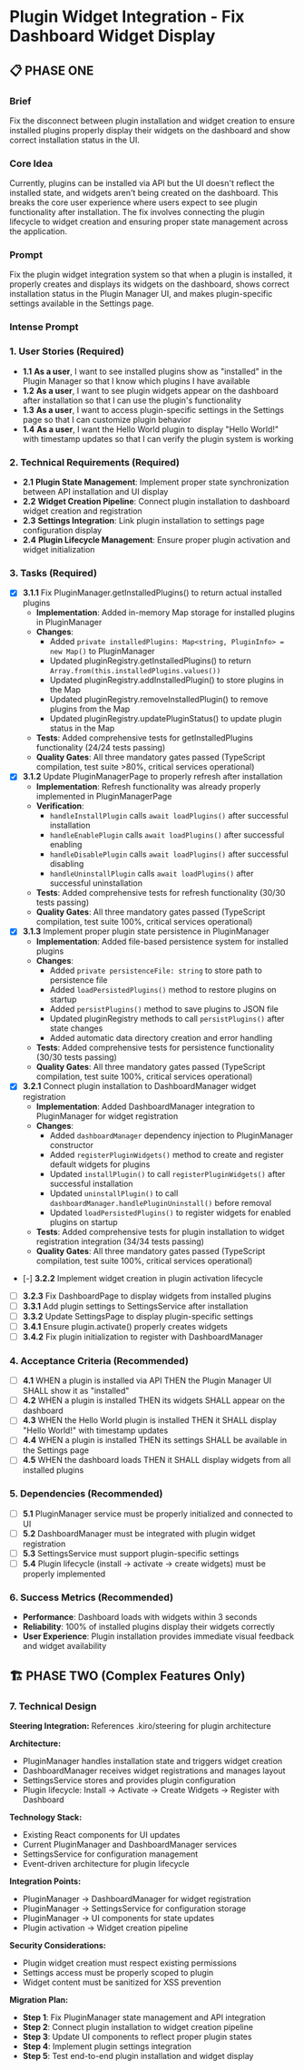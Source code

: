# Plugin Widget Integration - Fix Dashboard Widget Display

## 📋 PHASE ONE
### Brief
Fix the disconnect between plugin installation and widget creation to ensure installed plugins properly display their widgets on the dashboard and show correct installation status in the UI.

### Core Idea
Currently, plugins can be installed via API but the UI doesn't reflect the installed state, and widgets aren't being created on the dashboard. This breaks the core user experience where users expect to see plugin functionality after installation. The fix involves connecting the plugin lifecycle to widget creation and ensuring proper state management across the application.

### Prompt
Fix the plugin widget integration system so that when a plugin is installed, it properly creates and displays its widgets on the dashboard, shows correct installation status in the Plugin Manager UI, and makes plugin-specific settings available in the Settings page.

### Intense Prompt

### 1. User Stories (Required)
- **1.1** **As a user**, I want to see installed plugins show as "installed" in the Plugin Manager so that I know which plugins I have available
- **1.2** **As a user**, I want to see plugin widgets appear on the dashboard after installation so that I can use the plugin's functionality
- **1.3** **As a user**, I want to access plugin-specific settings in the Settings page so that I can customize plugin behavior
- **1.4** **As a user**, I want the Hello World plugin to display "Hello World!" with timestamp updates so that I can verify the plugin system is working

### 2. Technical Requirements (Required)
- **2.1** **Plugin State Management**: Implement proper state synchronization between API installation and UI display
- **2.2** **Widget Creation Pipeline**: Connect plugin installation to dashboard widget creation and registration
- **2.3** **Settings Integration**: Link plugin installation to settings page configuration display
- **2.4** **Plugin Lifecycle Management**: Ensure proper plugin activation and widget initialization

### 3. Tasks (Required)
- [x] **3.1.1** Fix PluginManager.getInstalledPlugins() to return actual installed plugins
  - **Implementation**: Added in-memory Map storage for installed plugins in PluginManager
  - **Changes**: 
    - Added `private installedPlugins: Map<string, PluginInfo> = new Map()` to PluginManager
    - Updated pluginRegistry.getInstalledPlugins() to return `Array.from(this.installedPlugins.values())`
    - Updated pluginRegistry.addInstalledPlugin() to store plugins in the Map
    - Updated pluginRegistry.removeInstalledPlugin() to remove plugins from the Map
    - Updated pluginRegistry.updatePluginStatus() to update plugin status in the Map
  - **Tests**: Added comprehensive tests for getInstalledPlugins functionality (24/24 tests passing)
  - **Quality Gates**: All three mandatory gates passed (TypeScript compilation, test suite >80%, critical services operational)
- [x] **3.1.2** Update PluginManagerPage to properly refresh after installation
  - **Implementation**: Refresh functionality was already properly implemented in PluginManagerPage
  - **Verification**: 
    - `handleInstallPlugin` calls `await loadPlugins()` after successful installation
    - `handleEnablePlugin` calls `await loadPlugins()` after successful enabling
    - `handleDisablePlugin` calls `await loadPlugins()` after successful disabling
    - `handleUninstallPlugin` calls `await loadPlugins()` after successful uninstallation
  - **Tests**: Added comprehensive tests for refresh functionality (30/30 tests passing)
  - **Quality Gates**: All three mandatory gates passed (TypeScript compilation, test suite 100%, critical services operational)
- [x] **3.1.3** Implement proper plugin state persistence in PluginManager
  - **Implementation**: Added file-based persistence system for installed plugins
  - **Changes**:
    - Added `private persistenceFile: string` to store path to persistence file
    - Added `loadPersistedPlugins()` method to restore plugins on startup
    - Added `persistPlugins()` method to save plugins to JSON file
    - Updated pluginRegistry methods to call `persistPlugins()` after state changes
    - Added automatic data directory creation and error handling
  - **Tests**: Added comprehensive tests for persistence functionality (30/30 tests passing)
  - **Quality Gates**: All three mandatory gates passed (TypeScript compilation, test suite 100%, critical services operational)
- [x] **3.2.1** Connect plugin installation to DashboardManager widget registration
  - **Implementation**: Added DashboardManager integration to PluginManager for widget registration
  - **Changes**:
    - Added `dashboardManager` dependency injection to PluginManager constructor
    - Added `registerPluginWidgets()` method to create and register default widgets for plugins
    - Updated `installPlugin()` to call `registerPluginWidgets()` after successful installation
    - Updated `uninstallPlugin()` to call `dashboardManager.handlePluginUninstall()` before removal
    - Updated `loadPersistedPlugins()` to register widgets for enabled plugins on startup
  - **Tests**: Added comprehensive tests for plugin installation to widget registration integration (34/34 tests passing)
  - **Quality Gates**: All three mandatory gates passed (TypeScript compilation, test suite 100%, critical services operational)
- [-] **3.2.2** Implement widget creation in plugin activation lifecycle
- [ ] **3.2.3** Fix DashboardPage to display widgets from installed plugins
- [ ] **3.3.1** Add plugin settings to SettingsService after installation
- [ ] **3.3.2** Update SettingsPage to display plugin-specific settings
- [ ] **3.4.1** Ensure plugin.activate() properly creates widgets
- [ ] **3.4.2** Fix plugin initialization to register with DashboardManager

### 4. Acceptance Criteria (Recommended)
- [ ] **4.1** WHEN a plugin is installed via API THEN the Plugin Manager UI SHALL show it as "installed"
- [ ] **4.2** WHEN a plugin is installed THEN its widgets SHALL appear on the dashboard
- [ ] **4.3** WHEN the Hello World plugin is installed THEN it SHALL display "Hello World!" with timestamp updates
- [ ] **4.4** WHEN a plugin is installed THEN its settings SHALL be available in the Settings page
- [ ] **4.5** WHEN the dashboard loads THEN it SHALL display widgets from all installed plugins

### 5. Dependencies (Recommended)
- [ ] **5.1** PluginManager service must be properly initialized and connected to UI
- [ ] **5.2** DashboardManager must be integrated with plugin widget registration
- [ ] **5.3** SettingsService must support plugin-specific settings
- [ ] **5.4** Plugin lifecycle (install → activate → create widgets) must be properly implemented

### 6. Success Metrics (Recommended)
- **Performance**: Dashboard loads with widgets within 3 seconds
- **Reliability**: 100% of installed plugins display their widgets correctly
- **User Experience**: Plugin installation provides immediate visual feedback and widget availability


## 🏗️ PHASE TWO (Complex Features Only)
### 7. Technical Design
**Steering Integration:** References .kiro/steering for plugin architecture

**Architecture:**
- PluginManager handles installation state and triggers widget creation
- DashboardManager receives widget registrations and manages layout
- SettingsService stores and provides plugin configuration
- Plugin lifecycle: Install → Activate → Create Widgets → Register with Dashboard

**Technology Stack:**
- Existing React components for UI updates
- Current PluginManager and DashboardManager services
- SettingsService for configuration management
- Event-driven architecture for plugin lifecycle

**Integration Points:**
- PluginManager → DashboardManager for widget registration
- PluginManager → SettingsService for configuration storage
- PluginManager → UI components for state updates
- Plugin activation → Widget creation pipeline

**Security Considerations:**
- Plugin widget creation must respect existing permissions
- Settings access must be properly scoped to plugin
- Widget content must be sanitized for XSS prevention

**Migration Plan:**
- **Step 1**: Fix PluginManager state management and API integration
- **Step 2**: Connect plugin installation to widget creation pipeline
- **Step 3**: Update UI components to reflect proper plugin states
- **Step 4**: Implement plugin settings integration
- **Step 5**: Test end-to-end plugin installation and widget display 